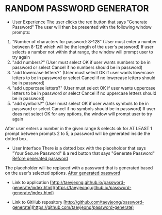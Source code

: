 # RANDOM PASSWORD GENERATOR
- User Experience
The user clicks the red button that says "Generate Password"
The user will then be presented with the following window prompts:

1. "Number of characters for password: 8-128" (User must enter a number between 8-128 which will be the length of the user's password)
    If user selects a number not within that range, the window will prompt user to try again
2. "add numbers?" (User must select OK if user wants numbers to be in password or select Cancel if no numbers should be in password)
3. "add lowercase letters?" (User must select OK if user wants lowercase letters to be in password or select Cancel if no lowercase letters should be in password)
4. "add uppercase letters?" (User must select OK if user wants uppercase letters to be in password or select Cancel if no uppercase letters should be in password)
5. "add symbols?" (User must select OK if user wants symbols to be in password or select Cancel if no symbols should be in password)
    If user does not select OK for any options, the window will prompt user to try again

After user enters a number in the given range & selects ok for AT LEAST 1 prompt between prompts 2 to 5, a password will be generated inside the dotted box.

- User Interface
There is a dotted box with the placeholder that says "Your Secure Password" & a red button that says "Generate Password"
[Before generated password](/assets/images/pwgen0.png)

The placeholder will be replaced with a password that is generated based on the user's selected options.
[After generated password](/assets/images/pwgen1.png)

- Link to application
[http://taeyjeong.github.io/password-generate/index.html](https://taeyjeong.github.io/password-generate/index.html)

- Link to GitHub repository
[http://github.com/taeyjeong/password-generate](https://github.com/taeyjeong/password-generate)